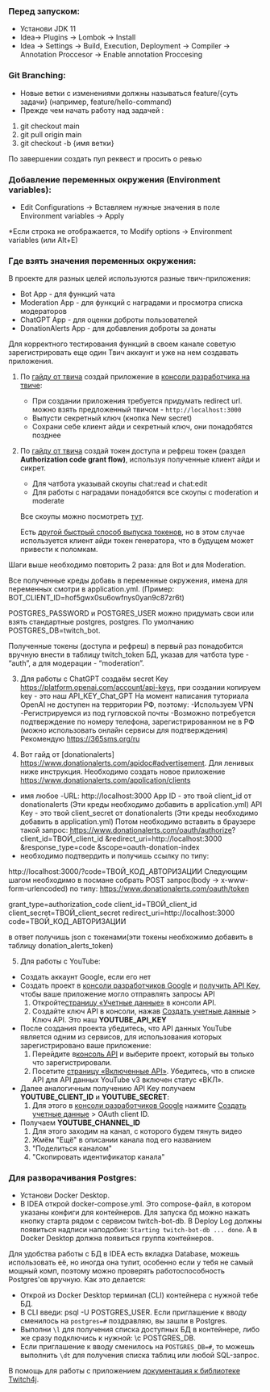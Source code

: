 ### Перед запуском:

- Установи JDK 11
- Idea-> Plugins -> Lombok -> Install
- Idea -> Settings -> Build, Execution, Deployment -> Compiler -> Annotation Proccesor -> Enable annotation Proccesing

  

### Git Branching:

- Новые ветки с изменениями должны называться feature/{суть задачи} (например, feature/hello-command)
- Прежде чем начать работу над задачей :
1. git checkout main
2. git pull origin main
3. git checkout -b {имя ветки}

По завершении создать пул реквест и просить о ревью

### Добавление переменных окружения (Environment variables):

- Edit Configurations ->  Вставляем нужные значения в поле Environment variables -> Apply

*Если строка не отображается, то Modify options -> Environment variables (или Alt+E)

### Где взять значения переменных окружения:

В проекте для разных целей используются разные твич-приложения:

- Bot App - для функций чата
- Moderation App - для функций с наградами и просмотра списка модераторов
- ChatGPT App - для оценки доброты пользователей
- DonationAlerts App - для добавления доброты за донаты


Для корректного тестирования функций в своем канале советую зарегистрировать еще один Твич аккаунт и уже на нем создавать приложения.

1. По [гайду от твича](https://dev.twitch.tv/docs/authentication/register-app/) создай приложение в [консоли разработчика на твиче](https://dev.twitch.tv/console/apps):
    - При создании приложения требуется придумать redirect url. можно взять предложенный твичом - `http://localhost:3000`
    - Выпусти секретный ключ (кнопка New secret)
    - Сохрани себе клиент айди и секретный ключ, они понадобятся позднее
2. По [гайду от твича](https://dev.twitch.tv/docs/authentication/getting-tokens-oauth/) создай токен доступа и рефреш токен (раздел **Authorization code grant flow)**, используя полученные клиент айди и сикрет.
    - Для чатбота указывай скоупы chat:read и chat:edit
    - Для работы с наградами понадобятся все скоупы с moderation и moderate
    
    Все скоупы можно посмотреть [тут](https://dev.twitch.tv/docs/authentication/scopes/).
    
    Есть [другой быстрый способ выпуска токенов](https://twitchtokengenerator.com/), но в этом случае используется клиент айди токен генератора, что в будущем может привести к поломкам. 

Шаги выше необходимо повторить 2 раза: для Bot и для Moderation.

Все полученные креды добавь в переменные окружения, имена для переменных смотри в application.yml. (Пример: BOT_CLIENT_ID=hof5gwx0su6owfnys0yan9c87zr6t)

POSTGRES_PASSWORD и POSTGRES_USER можно придумать свои или взять стандартные postgres, postgres. По умолчанию POSTGRES_DB=twitch_bot.

Полученные токены (доступа и рефреш) в первый раз понадобится вручную внести в таблицу twitch_token БД, указав для чатбота type - “auth”, а для модерации - “moderation”.

3. Для работы с ChatGPT создаём secret Key https://platform.openai.com/account/api-keys, при создании копируем key - это наш API_KEY_Chat_GPT
   На момент написания туториала OpenAI не доступен на территории РФ, поэтому:
   -Используем VPN
   -Регистрируемся из под гугловской почты
   -Возможно потребуется подтверждение по номеру телефона, зарегистрированном не в РФ
   (можно использовать онлайн сервисы для подтверждения) Рекомендую https://365sms.org/ru
    
4. Вот гайд от [donationalerts] https://www.donationalerts.com/apidoc#advertisement. Для ленивых ниже инструкция.
Необходимо создать новое приложение https://www.donationalerts.com/application/clients
- имя любое 
-URL: http://localhost:3000
App ID - это твой client_id от donationalerts (Эти креды необходимо добавить в application.yml)
API Key - это твой client_secret от donationalerts (Эти креды необходимо добавить в application.yml)
Потом необходимо вставить в браузере такой запрос:
https://www.donationalerts.com/oauth/authorize?
client_id=ТВОЙ_client_id
&redirect_uri=http://localhost:3000
&response_type=code
&scope=oauth-donation-index
- необходимо подтвердить и получишь ссылку по типу:

http://localhost:3000/?code=ТВОЙ_КОД_АВТОРИЗАЦИИ
Следующим шагом необходимо в посмане собрать POST запрос(body -> x-www-form-urlencoded) по типу:
https://www.donationalerts.com/oauth/token

grant_type=authorization_code
client_id=ТВОЙ_client_id
client_secret=ТВОЙ_client_secret
redirect_uri=http://localhost:3000
code=ТВОЙ_КОД_АВТОРИЗАЦИИ

в ответ получишь json с токенами(эти токены необхожимо добавить в таблицу donation_alerts_token)

5. Для работы с YouTube:
- Создать аккаунт Google, если его нет
- Создать проект в [консоли разработчиков Google](https://console.developers.google.com/?hl=ru) и [получить API Key](https://developers.google.com/youtube/registering_an_application?hl=ru), чтобы ваше приложение могло отправлять запросы API
   1. Откройте[страницу «Учетные данные»](https://console.cloud.google.com/apis/credentials?hl=ru) в консоли API.
   2. Создайте ключ API в консоли, нажав [Создать учетные данные](https://console.cloud.google.com/apis/credentials?hl=ru) > Ключ API. Это наш **YOUTUBE_API_KEY**
- После создания проекта убедитесь, что API данных YouTube является одним из сервисов, для использования которых зарегистрировано ваше приложение:
   1. Перейдите в[консоль API](https://console.cloud.google.com/?hl=ru) и выберите проект, который вы только что зарегистрировали.
   2. Посетите [страницу «Включенные API»](https://console.cloud.google.com/apis/enabled?hl=ru). Убедитесь, что в списке API для API данных YouTube v3 включен статус «ВКЛ».
- Далее аналогичным получению API Key получаем **YOUTUBE_CLIENT_ID** и **YOUTUBE_SECRET**:
   1. Для этого в [консоли разработчиков Google](https://console.developers.google.com/?hl=ru) нажмите [Создать учетные данные](https://console.cloud.google.com/apis/credentials?hl=ru) > OAuth client ID.
- Получаем **YOUTUBE_CHANNEL_ID**
   1. Для этого заходим на канал, с которого будем тянуть видео
   2. Жмём "Ещё" в описании канала под его названием
   3. "Поделиться каналом"
   4. "Скопировать идентификатор канала"


### Для разворачивания Postgres:

- Установи Docker Desktop.
- В IDEA открой docker-compose.yml. Это compose-файл, в котором указаны конфиги для контейнеров. Для запуска бд можно нажать кнопку старта рядом с сервисом twitch-bot-db. В Deploy Log должны появиться надписи наподобие: `Starting twitch-bot-db ... done`. А в Docker Desktop должна появиться группа контейнеров.

Для удобства работы с БД в IDEA есть вкладка Database, можешь использовать её, но иногда она тупит, особенно если у тебя не самый мощный комп, поэтому можно проверять работоспособность Postgres'ов вручную. Как это делается:

- Открой из Docker Desktop терминал (CLI) контейнера с нужной тебе БД.
- В CLI введи: psql -U POSTGRES_USER. Если приглашение к вводу сменилось на `postgres=#` поздравляю, вы зашли в Postgres.
- Выполни `\l` для получения списка доступных БД в контейнере, либо же сразу подключись к нужной: \c POSTGRES_DB.
- Если приглашение к вводу сменилось на `POSTGRES_DB=#`, то можешь выполнить `\dt` для получения списка таблиц или любой SQL-запрос.



В помощь для работы с приложением [документация к библиотеке Twitch4j](https://twitch4j.github.io/).
